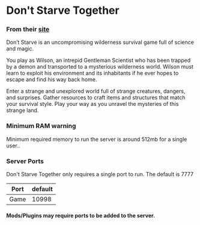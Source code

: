 # Don't Starve Together
### From their [site](https://www.klei.com/games/dont-starve)
Don’t Starve is an uncompromising wilderness survival game full of science and magic. 

You play as Wilson, an intrepid Gentleman Scientist who has been trapped by a demon and transported to a mysterious wilderness world. Wilson must learn to exploit his environment and its inhabitants if he ever hopes to escape and find his way back home. 

Enter a strange and unexplored world full of strange creatures, dangers, and surprises. Gather resources to craft items and structures that match your survival style. Play your way as you unravel the mysteries of this strange land.

### Minimum RAM warning
Minimum required memory to run the server is around 512mb for a single user..


### Server Ports
Don't Starve Together only requires a single port to run. The default is 7777

| Port    | default |
|---------|---------|
| Game    | 10998   |

#### Mods/Plugins may require ports to be added to the server.
